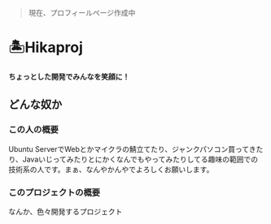 > 現在、プロフィールページ作成中
# 🏝️Hikaproj
**ちょっとした開発でみんなを笑顔に！** <br>
## どんな奴か
### この人の概要
Ubuntu ServerでWebとかマイクラの鯖立てたり、ジャンクパソコン買ってきたり、Javaいじってみたりとにかくなんでもやってみたりしてる趣味の範囲での技術系の人です。まぁ、なんやかんやでよろしくお願いします。
### このプロジェクトの概要
なんか、色々開発するプロジェクト
